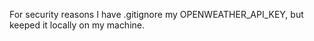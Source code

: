 For security reasons I have .gitignore my OPENWEATHER_API_KEY, but keeped it locally on my machine.
